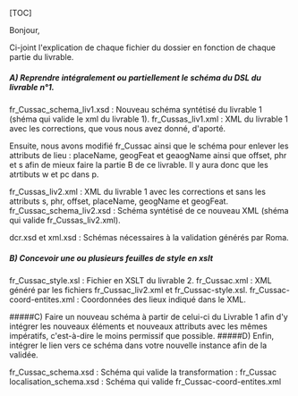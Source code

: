 [TOC]


Bonjour, 

Ci-joint l'explication de chaque fichier du dossier en fonction de chaque partie du livrable. 

##### A) Reprendre intégralement ou partiellement le schéma du DSL du livrable n°1.

fr_Cussac_schema_liv1.xsd : Nouveau schéma syntétisé du livrable 1 (shéma qui valide le xml du livrable 1).
fr_Cussas_liv1.xml : XML du livrable 1 avec les corrections, que vous nous avez donné, d'aporté.

Ensuite, nous avons modifié fr_Cussac ainsi que le schéma pour enlever les attributs de lieu : placeName, geogFeat et geaogName ainsi que offset, phr et s afin de mieux faire la partie B de ce livrable. 
Il y aura donc que les atrtibuts w et pc dans p. 

fr_Cussas_liv2.xml : XML du livrable 1 avec les corrections et sans les attributs s, phr, offset, placeName, geogName et geogFeat. 
fr_Cussac_schema_liv2.xsd : Schéma syntétisé de ce nouveau XML (shéma qui valide fr_Cussas_liv2.xml).

dcr.xsd et xml.xsd : Schémas nécessaires à la validation générés par Roma. 

##### B) Concevoir une ou plusieurs feuilles de style en xslt

fr_Cussac_style.xsl : Fichier en XSLT du livrable 2. 
fr_Cussac.xml : XML généré par les fichiers fr_Cussac_liv2.xml et fr_Cussac-style.xsl.
fr_Cussac-coord-entites.xml : Coordonnées des lieux indiqué dans le XML. 

#####C) Faire un nouveau schéma à partir de celui-ci du Livrable 1 afin d'y intégrer les nouveaux éléments et nouveaux attributs avec les mêmes impératifs, c'est-à-dire le moins permissif que possible. 
#####D) Enfin, intégrer le lien vers ce schéma dans votre nouvelle instance afin de la validée.

fr_Cussac_schema.xsd : Schéma qui valide la transformation : fr_Cussac
localisation_schema.xsd : Schéma qui valide fr_Cussac-coord-entites.xml